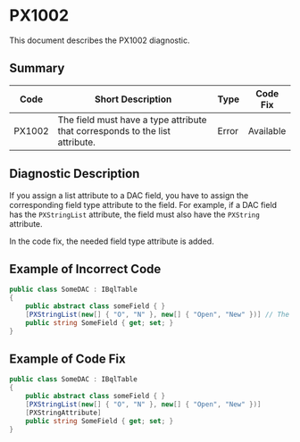 # PX1002
This document describes the PX1002 diagnostic.

## Summary

| Code   | Short Description                                                            | Type  | Code Fix  | 
| ------ | ---------------------------------------------------------------------------- | ----- | --------- | 
| PX1002 | The field must have a type attribute that corresponds to the list attribute. | Error | Available |

## Diagnostic Description
If you assign a list attribute to a DAC field, you have to assign the corresponding field type attribute to the field. For example, if a DAC field has the `PXStringList` attribute, the field must also have the `PXString` attribute.

In the code fix, the needed field type attribute is added.

## Example of Incorrect Code

```C#
public class SomeDAC : IBqlTable
{
    public abstract class someField { }
    [PXStringList(new[] { "O", "N" }, new[] { "Open", "New" })] // The PX1002 error is displayed for this line.
    public string SomeField { get; set; }
}
```

## Example of Code Fix

```C#
public class SomeDAC : IBqlTable
{
    public abstract class someField { }
    [PXStringList(new[] { "O", "N" }, new[] { "Open", "New" })]
    [PXStringAttribute]
    public string SomeField { get; set; }
}
```